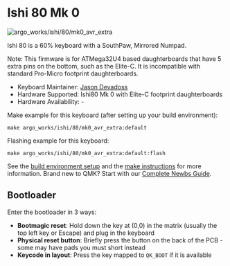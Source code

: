 # Ishi 80 Mk 0

![argo_works/ishi/80/mk0_avr_extra](https://i.imgur.com/TVn6zeqh.jpeg)

Ishi 80 is a 60% keyboard with a SouthPaw, Mirrored Numpad. 

Note: This firmware is for ATMega32U4 based daughterboards that have 5 extra pins on the bottom, such as the Elite-C. It is incompatible with standard Pro-Micro footprint daughterboards.

* Keyboard Maintainer: [Jason Devadoss](https://github.com/jasonj2232)
* Hardware Supported: Ishi80 Mk 0 with Elite-C footprint daughterboards
* Hardware Availability: -

Make example for this keyboard (after setting up your build environment):

    make argo_works/ishi/80/mk0_avr_extra:default

Flashing example for this keyboard:

    make argo_works/ishi/80/mk0_avr_extra:default:flash

See the [build environment setup](https://docs.qmk.fm/#/getting_started_build_tools) and the [make instructions](https://docs.qmk.fm/#/getting_started_make_guide) for more information. Brand new to QMK? Start with our [Complete Newbs Guide](https://docs.qmk.fm/#/newbs).

## Bootloader

Enter the bootloader in 3 ways:

* **Bootmagic reset**: Hold down the key at (0,0) in the matrix (usually the top left key or Escape) and plug in the keyboard
* **Physical reset button**: Briefly press the button on the back of the PCB - some may have pads you must short instead
* **Keycode in layout**: Press the key mapped to `QK_BOOT` if it is available

